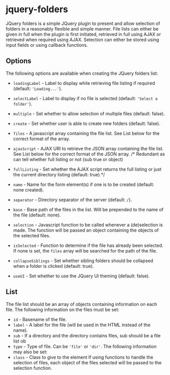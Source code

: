 jquery-folders
==============
JQuery folders is a simple JQuery plugin to present and allow selection of
folders in a reasonably flexible and simple manner. File lists can either be
given in full when the plugin is first initiated, retrieved in full using AJAX
or retrieved when required using AJAX. Selection can either be stored using
input fields or using callback functions.

## Options
The following options are available when creating the JQuery folders list:
* `loadingLabel` - Label to display while retrieving file listing if required
  (default: `'Loading...'`).
* `selectLabel` - Label to display if no file is selected (default:
  `'Select a folder'`).
* `multiple` - Set whether to allow selection of multiple files
  (default: false).
* `create` - Set whether user is able to create new folders (default: false).
* `files` - A javascript array containing the file list. See List below for
  the correct format of the array.
* `ajaxScript` - AJAX URI to retrieve the JSON array containing the file list.
  See List below for the correct format of the JSON array.
/* Redundant as can tell whether full listing or not (sub true or object)
* `fullListing` - Set whether the AJAX script returns the full listing or just
  the current directory listing (default: true).*/
* `name` - Name for the form element(s) if one is to be created (default: none
  created).
* `separator` - Directory separator of the server (default: `/`).
* `base` - Base path of the files in the list. Will be prepended to the name
  of the file (default: none).
* `selection` - Javascript function to be called whenever a (de)selection is
  made. The function will be passed an object containing the objects of the
	selected files.
* `isSelected` - Function to determine if the file has already been selected.
  If none is set, the `files` array will be searched for the path of the file.
* `collapseSiblings` - Set whether sibling folders should be collapsed when a
  folder is clicked (default: true).

* `useUI` - Set whether to use the JQuery UI theming (default: false).

## List
The file list should be an array of objects containing information on each
file. The following information on the files must be set:
* `id` - Basename of the file.
* `label` - A label for the file (will be used in the HTML instead of the
  name).
* `sub` - If a directory and the directory contains files, sub should be a
  file list ob
* `type` - Type of file. Can be `'file'` or `'dir'`.
The following information may also be set:
* `class` - Class to give to the element
If using functions to handle the selection of files, each object of the files
selected will be passed to the selection function. 
